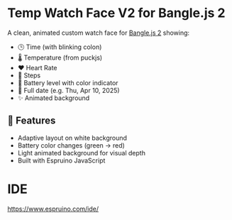 # Temp Watch Face V2 for Bangle.js 2

A clean, animated custom watch face for [Bangle.js 2](https://www.espruino.com/Bangle.js2) showing:

- 🕒 Time (with blinking colon)
- 🌡️ Temperature (from puckjs)
- ❤️ Heart Rate
- 👣 Steps
- 🔋 Battery level with color indicator
- 📅 Full date (e.g. Thu, Apr 10, 2025)
- ✨ Animated background

## 🔧 Features

- Adaptive layout on white background
- Battery color changes (green → red)
- Light animated background for visual depth
- Built with Espruino JavaScript

# IDE
https://www.espruino.com/ide/

